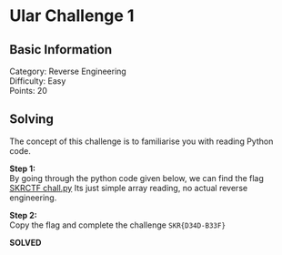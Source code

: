 # Ular Challenge 1

## Basic Information
Category: Reverse Engineering    
Difficulty: Easy  
Points: 20  

## Solving
The concept of this challenge is to familiarise you with reading Python code. 
  
**Step 1:**  
By going through the python code given below, we can find the flag  
[SKRCTF chall.py](https://skrctf.me/files/56e9eb67f5b724079ca2da9e9b0ec0e5/chall.py)
Its just simple array reading, no actual reverse engineering.  


**Step 2:**   
Copy the flag and complete the challenge
```SKR{D34D-B33F}```

**SOLVED**  
